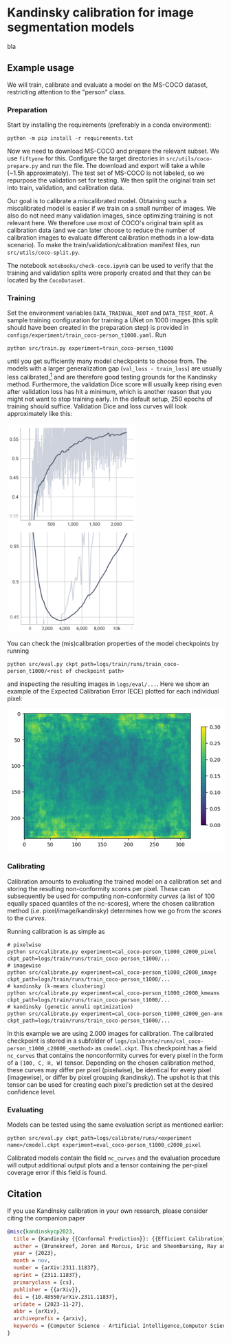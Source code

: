 # Kandinsky calibration for image segmentation models

bla

## Example usage

We will train, calibrate and evaluate a model on the MS-COCO dataset, restricting attention to the "person" class.

### Preparation

Start by installing the requirements (preferably in a conda environment):

```
python -m pip install -r requirements.txt
```

Now we need to download MS-COCO and prepare the relevant subset. We use `fiftyone` for this. Configure the target directories in `src/utils/coco-prepare.py` and run the file. The download and export will take a while (~1.5h approximately). The test set of MS-COCO is not labeled, so we repurpose the validation set for testing. We then split the original train set into train, validation, and calibration data.

Our goal is to calibrate a miscalibrated model. Obtaining such a miscalibrated model is easier if we train on a small number of images. We also do not need many validation images, since optimizing training is not relevant here. We therefore use most of COCO's original train split as calibration data (and we can later choose to reduce the number of calibration images to evaluate different calibration methods in a low-data scenario). To make the train/validation/calibration manifest files, run `src/utils/coco-split.py`.

The notebook `notebooks/check-coco.ipynb` can be used to verify that the training and validation splits were properly created and that they can be located by the `CocoDataset`.

### Training

Set the environment variables `DATA_TRAINVAL_ROOT` and `DATA_TEST_ROOT`. A sample training configuration for training a UNet on 1000 images (this split should have been created in the preparation step) is provided in `configs/experiment/train_coco-person_t1000.yaml`. Run

```
python src/train.py experiment=train_coco-person_t1000
```

until you get sufficiently many model checkpoints to choose from. The models with a larger generalization gap (`val_loss - train_loss`) are usually less calibrated,[<sup>1</sup>](https://arxiv.org/abs/2210.01964) and are therefore good testing grounds for the Kandinsky method. Furthermore, the validation Dice score will usually keep rising even after validation loss has hit a minimum, which is another reason that you might not want to stop training early. In the default setup, 250 epochs of training should suffice. Validation Dice and loss curves will look approximately like this:

<img src="imgs/val_dice.png" width="300px"/> <img src="imgs/val_loss.png" width="300px"/>

You can check the (mis)calibration properties of the model checkpoints by running

```
python src/eval.py ckpt_path=logs/train/runs/train_coco-person_t1000/<rest of checkpoint path>
```

and inspecting the resulting images in `logs/eval/...`. Here we show an example of the Expected Calibration Error (ECE) plotted for each individual pixel:

![](imgs/person-pixelwise_ece.png)

### Calibrating

Calibration amounts to evaluating the trained model on a calibration set and storing the resulting non-conformity scores per pixel. These can subsequently be used for computing non-conformity *curves* (a list of 100 equally spaced quantiles of the nc-scores), where the chosen calibration method (i.e. pixel/image/kandinsky) determines how we go from the *scores* to the *curves*.

Running calibration is as simple as

```
# pixelwise
python src/calibrate.py experiment=cal_coco-person_t1000_c2000_pixel ckpt_path=logs/train/runs/train_coco-person_t1000/...
# imagewise
python src/calibrate.py experiment=cal_coco-person_t1000_c2000_image ckpt_path=logs/train/runs/train_coco-person_t1000/...
# kandinsky (k-means clustering)
python src/calibrate.py experiment=cal_coco-person_t1000_c2000_kmeans ckpt_path=logs/train/runs/train_coco-person_t1000/...
# kandinsky (genetic annuli optimization)
python src/calibrate.py experiment=cal_coco-person_t1000_c2000_gen-ann ckpt_path=logs/train/runs/train_coco-person_t1000/...
```

In this example we are using 2.000 images for calibration. The calibrated checkpoint is stored in a subfolder of `logs/calibrate/runs/cal_coco-person_t1000_c20000_<method>` as `cmodel.ckpt`. This checkpoint has a field `nc_curves` that contains the nonconformity curves for every pixel in the form of a `[100, C, H, W]` tensor. Depending on the chosen calibration method, these curves may differ per pixel (pixelwise), be identical for every pixel (imagewise), or differ by pixel grouping (kandinsky). The upshot is that this tensor can be used for creating each pixel's prediction set at the desired confidence level.

### Evaluating

Models can be tested using the same evaluation script as mentioned earlier:

```
python src/eval.py ckpt_path=logs/calibrate/runs/<experiment name>/cmodel.ckpt experiment=eval_coco-person_t1000_c2000_pixel
```

Calibrated models contain the field `nc_curves` and the evaluation procedure will output additional output plots and a tensor containing the per-pixel coverage error if this field is found.

## Citation

If you use Kandinsky calibration in your own research, please consider citing the companion paper

```bibtex
@misc{kandinskycp2023,
  title = {Kandinsky {{Conformal Prediction}}: {{Efficient Calibration}} of {{Image Segmentation Algorithms}}},
  author = {Brunekreef, Joren and Marcus, Eric and Sheombarsing, Ray and Sonke, Jan-Jakob and Teuwen, Jonas},
  year = {2023},
  month = nov,
  number = {arXiv:2311.11837},
  eprint = {2311.11837},
  primaryclass = {cs},
  publisher = {{arXiv}},
  doi = {10.48550/arXiv.2311.11837},
  urldate = {2023-11-27},
  abbr = {arXiv},
  archiveprefix = {arxiv},
  keywords = {Computer Science - Artificial Intelligence,Computer Science - Computer Vision and Pattern Recognition,Computer Science - Machine Learning}
}
```
